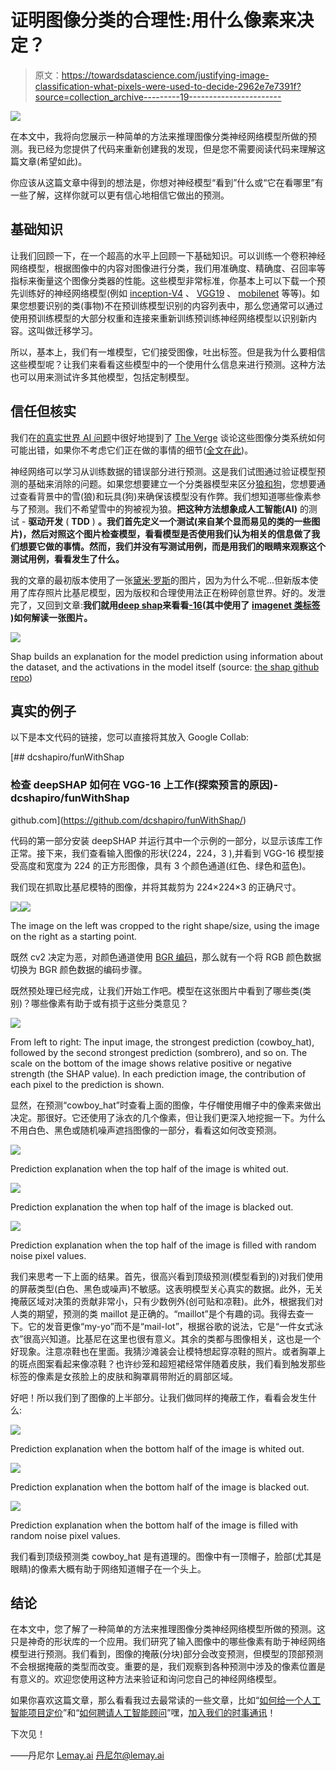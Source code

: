 # 证明图像分类的合理性:用什么像素来决定？

> 原文：<https://towardsdatascience.com/justifying-image-classification-what-pixels-were-used-to-decide-2962e7e7391f?source=collection_archive---------19----------------------->

![](img/92e63208384486b9c2767c418c9d0015.png)

在本文中，我将向您展示一种简单的方法来推理图像分类神经网络模型所做的预测。我已经为您提供了代码来重新创建我的发现，但是您不需要阅读代码来理解这篇文章(希望如此)。

你应该从这篇文章中得到的想法是，你想对神经模型“看到”什么或“它在看哪里”有一些了解，这样你就可以更有信心地相信它做出的预测。

## 基础知识

让我们回顾一下，在一个超高的水平上回顾一下基础知识。可以训练一个卷积神经网络模型，根据图像中的内容对图像进行分类，我们用准确度、精确度、召回率等指标来衡量这个图像分类器的性能。这些模型非常标准，你基本上可以下载一个预先训练好的神经网络模型(例如 [inception-V4](https://arxiv.org/abs/1602.07261) 、 [VGG19](https://www.kaggle.com/keras/vgg19/home) 、 [mobilenet](https://arxiv.org/abs/1704.04861) 等等)。如果您想要识别的类(事物)不在预训练模型识别的内容列表中，那么您通常可以通过使用预训练模型的大部分权重和连接来重新训练预训练神经网络模型以识别新内容。这叫做迁移学习。

所以，基本上，我们有一堆模型，它们接受图像，吐出标签。但是我为什么要相信这些模型呢？让我们来看看这些模型中的一个使用什么信息来进行预测。这种方法也可以用来测试许多其他模型，包括定制模型。

## 信任但核实

我们在[的真实世界 AI 问题](https://www.theverge.com/2019/1/28/18194816/ai-artificial-intelligence-issue)中很好地提到了 [The Verge](http://theverge.com) 谈论这些图像分类系统如何可能出错，如果你不考虑它们正在做的事情的细节([全文在此](https://www.theverge.com/2019/1/30/18202474/tumblr-porn-ai-nudity-artificial-intelligence-machine-learning))。

神经网络可以学习从训练数据的错误部分进行预测。这是我们试图通过验证模型预测的基础来消除的问题。如果您想要建立一个分类器模型来区分[狼和狗](https://hackernoon.com/dogs-wolves-data-science-and-why-machines-must-learn-like-humans-do-41c43bc7f982)，您想要通过查看背景中的雪(狼)和玩具(狗)来确保该模型没有作弊。我们想知道哪些像素参与了预测。我们不希望雪中的狗被视为狼。**把这种方法想象成人工智能(AI)** 的测试 - **驱动开发** ( **TDD** ) **。我们首先定义一个测试(来自某个显而易见的类的一些图片)，然后对照这个图片检查模型，看看模型是否使用我们认为相关的信息做了我们想要它做的事情。然而，我们并没有写测试用例，而是用我们的眼睛来观察这个测试用例，看看发生了什么。**

我的文章的最初版本使用了一张[黛米·罗斯](https://www.instagram.com/demirosemawby/?hl=en)的图片，因为为什么不呢...但新版本使用了库存照片比基尼模型，因为版权和合理使用法正在粉碎创意世界。好的。发泄完了，又回到文章:**我们就用**[**deep shap**](https://github.com/slundberg/shap)**来看看**[**-16**](https://www.researchgate.net/figure/A-schematic-of-the-VGG-16-Deep-Convolutional-Neural-Network-DCNN-architecture-trained_fig2_319952138)**(其中使用了** [**imagenet 类标签**](https://gist.github.com/yrevar/942d3a0ac09ec9e5eb3a) **)如何解读一张图片。**

![](img/9608a41096326e0fff9a6a9ce0538f70.png)

Shap builds an explanation for the model prediction using information about the dataset, and the activations in the model itself (source: [the shap github repo](https://github.com/slundberg/shap))

## 真实的例子

以下是本文代码的链接，您可以直接将其放入 Google Collab:

[](https://github.com/dcshapiro/funWithShap/) [## dcshapiro/funWithShap

### 检查 deepSHAP 如何在 VGG-16 上工作(探索预言的原因)- dcshapiro/funWithShap

github.com](https://github.com/dcshapiro/funWithShap/) 

代码的第一部分安装 deepSHAP 并运行其中一个示例的一部分，以显示该库工作正常。接下来，我们查看输入图像的形状(224，224，3 ),并看到 VGG-16 模型接受高度和宽度为 224 的正方形图像，具有 3 个颜色通道(红色、绿色和蓝色)。

我们现在抓取比基尼模特的图像，并将其裁剪为 224×224×3 的正确尺寸。

![](img/dab6c6f61be46f1f43a51e7a83009827.png)![](img/573d6fb7079d48c6113bafea9a76b971.png)

The image on the left was cropped to the right shape/size, using the image on the right as a starting point.

既然 cv2 决定为恶，对颜色通道使用 [BGR 编码](http://answers.opencv.org/question/188664/colour-conversion-from-bgr-to-rgb-in-cv2-is-slower-than-on-python/)，那么就有一个将 RGB 颜色数据切换为 BGR 颜色数据的编码步骤。

既然预处理已经完成，让我们开始工作吧。模型在这张图片中看到了哪些类(类别)？哪些像素有助于或有损于这些分类意见？

![](img/caf10d9042461e7cdfaf2575eb293d29.png)

From left to right: The input image, the strongest prediction (cowboy_hat), followed by the second strongest prediction (sombrero), and so on. The scale on the bottom of the image shows relative positive or negative strength (the SHAP value). In each prediction image, the contribution of each pixel to the prediction is shown.

显然，在预测“cowboy_hat”时查看上面的图像，牛仔帽使用帽子中的像素来做出决定。那很好。它还使用了泳衣的几个像素，但让我们更深入地挖掘一下。为什么不用白色、黑色或随机噪声遮挡图像的一部分，看看这如何改变预测。

![](img/9162d7fc24738d5926a5401e5ec18189.png)

Prediction explanation when the top half of the image is whited out.

![](img/a0ddbe01fd4a8bbe13adfd906981dcfd.png)

Prediction explanation the when top half of the image is blacked out.

![](img/5fb1ac2710b4631b004c5284bef5d540.png)

Prediction explanation when the top half of the image is filled with random noise pixel values.

我们来思考一下上面的结果。首先，很高兴看到顶级预测(模型看到的)对我们使用的屏蔽类型(白色、黑色或噪声)不敏感。这表明模型关心真实的数据。此外，无关掩蔽区域对决策的贡献非常小，只有少数例外(创可贴和凉鞋)。此外，根据我们对人类的期望，预测的类 maillot 是正确的。“maillot”是个有趣的词。我得去查一下。它的发音更像“my-yo”而不是“mail-lot”，根据谷歌的说法，它是“一件女式泳衣”很高兴知道。比基尼在这里也很有意义。其余的类都与图像相关，这也是一个好现象。注意凉鞋也在里面。我猜沙滩装会让模特想起穿凉鞋的照片。或者胸罩上的斑点图案看起来像凉鞋？也许纱笼和超短裙经常伴随着皮肤，我们看到触发那些标签的像素是女孩脸上的皮肤和胸罩肩带附近的肩部区域。

好吧！所以我们到了图像的上半部分。让我们做同样的掩蔽工作，看看会发生什么:

![](img/ab542af78001c67861d9c7c85b36fde5.png)

Prediction explanation when the bottom half of the image is whited out.

![](img/f2d78be39d1930aa2a56c240e63bb600.png)

Prediction explanation when the bottom half of the image is blacked out.

![](img/102767575db83b2e8f243918849d403c.png)

Prediction explanation when the bottom half of the image is filled with random noise pixel values.

我们看到顶级预测类 cowboy_hat 是有道理的。图像中有一顶帽子，脸部(尤其是眼睛)的像素大概有助于网络知道帽子在一个头上。

## 结论

在本文中，您了解了一种简单的方法来推理图像分类神经网络模型所做的预测。这只是神奇的形状库的一个应用。我们研究了输入图像中的哪些像素有助于神经网络模型进行预测。我们看到，图像的掩蔽(分块)部分会改变预测，但模型的顶部预测不会根据掩蔽的类型而改变。重要的是，我们观察到各种预测中涉及的像素位置是有意义的。欢迎您使用这种方法来验证和询问您自己的神经网络模型。

如果你喜欢这篇文章，那么看看我过去最常读的一些文章，比如“[如何给一个人工智能项目定价](https://medium.com/towards-data-science/how-to-price-an-ai-project-f7270cb630a4)”和“[如何聘请人工智能顾问](https://medium.com/towards-data-science/why-hire-an-ai-consultant-50e155e17b39)”嘿，[加入我们的时事通讯](http://eepurl.com/gdKMVv)！

下次见！

——丹尼尔
[Lemay.ai](https://lemay.ai)
[丹尼尔@lemay.ai](mailto:daniel@lemay.ai)